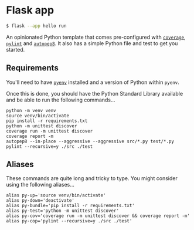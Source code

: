# Flask app

```bash
$ flask --app hello run
```

An opinionated Python template that comes pre-configured with [`coverage`](https://pypi.org/project/coverage/), [`pylint`](https://pypi.org/project/pylint/) and [`autopep8`](https://pypi.org/project/autopep8/). It also has a simple Python file and test to get you started.

## Requirements

You'll need to have [`pyenv`](https://github.com/pyenv/pyenv) installed and a version of Python within `pyenv`.

Once this is done, you should have the Python Standard Library available and be able to run the following commands...

```shell
python -m venv venv
source venv/bin/activate
pip install -r requirements.txt
python -m unittest discover
coverage run -m unittest discover
coverage report -m
autopep8 --in-place --aggressive --aggressive src/*.py test/*.py
pylint --recursive=y ./src ./test
```

## Aliases

These commands are quite long and tricky to type. You might consider using the following aliases...

```shell
alias py-up='source venv/bin/activate'
alias py-down='deactivate'
alias py-bundle='pip install -r requirements.txt'
alias py-test='python -m unittest discover'
alias py-cov='coverage run -m unittest discover && coverage report -m'
alias py-cop='pylint --recursive=y ./src ./test'
```
